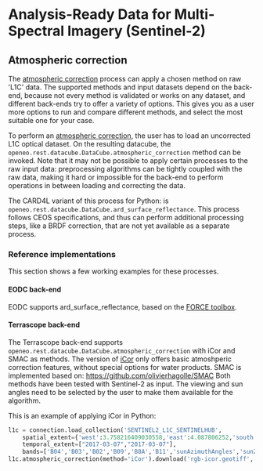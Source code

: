 # Analysis-Ready Data for Multi-Spectral Imagery (Sentinel-2)

## Atmospheric correction

The [atmospheric correction](https://processes.openeo.org/draft/#atmospheric_correction) process can apply a chosen
method on raw 'L1C' data. The supported methods and input datasets depend on the back-end, because not every method is
validated or works on any dataset, and different back-ends try to offer a variety of options. This gives you as a user
more options to run and compare different methods, and select the most suitable one for your case.


To perform an [atmospheric correction](https://processes.openeo.org/draft/#atmospheric_correction), the user has to
load an uncorrected L1C optical dataset. On the resulting datacube, the `openeo.rest.datacube.DataCube.atmospheric_correction`
method can be invoked. Note that it may not be possible to apply certain processes to the raw input data: preprocessing
algorithms can be tightly coupled with the raw data, making it hard or impossible for the back-end to perform operations
in between loading and correcting the data.

The CARD4L variant of this process for Python: is `openeo.rest.datacube.DataCube.ard_surface_reflectance`. This process follows
CEOS specifications, and thus can perform additional processing steps, like a BRDF correction, that are not yet available as a
separate process.

### Reference implementations

This section shows a few working examples for these processes.

#### EODC back-end

EODC supports ard_surface_reflectance, based on the [FORCE toolbox](https://github.com/davidfrantz/force).

#### Terrascope back-end

The Terrascope back-end supports `openeo.rest.datacube.DataCube.atmospheric_correction` with iCor and SMAC as methods.
The version of [iCor](https://remotesensing.vito.be/case/icor) only offers basic atmoshperic correction features, without special options for water products.
SMAC is implemented based on: <https://github.com/olivierhagolle/SMAC>
Both methods have been tested with Sentinel-2 as input. The viewing and sun angles need to be selected by the user to make them
available for the algorithm.

This is an example of applying iCor in Python:

```python
l1c = connection.load_collection('SENTINEL2_L1C_SENTINELHUB',
    spatial_extent={'west':3.758216409030558,'east':4.087806252,'south':51.291835566,'north':51.3927399,'crs':'EPSG:4326'},
    temporal_extent=["2017-03-07","2017-03-07"],
    bands=['B04','B03','B02','B09','B8A','B11','sunAzimuthAngles','sunZenithAngles','viewAzimuthMean','viewZenithMean'])
l1c.atmospheric_correction(method='iCor').download('rgb-icor.geotiff', format='GTiff')
```
